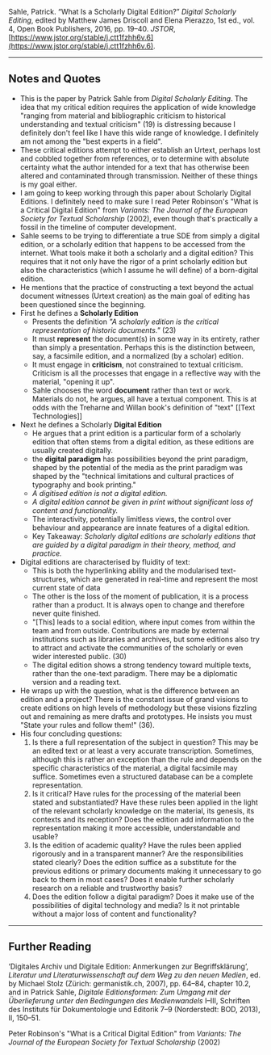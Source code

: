 Sahle, Patrick. “What Is a Scholarly Digital Edition?” _Digital Scholarly Editing_, edited by Matthew James Driscoll and Elena Pierazzo, 1st ed., vol. 4, Open Book Publishers, 2016, pp. 19–40. _JSTOR_, [https://www.jstor.org/stable/j.ctt1fzhh6v.6](https://www.jstor.org/stable/j.ctt1fzhh6v.6).

---
## Notes and Quotes

- This is the paper by Patrick Sahle from _Digital Scholarly Editing_. The idea that my critical edition requires the application of wide knowledge "ranging from material and bibliographic criticism to historical understanding and textual criticism" (19) is distressing because I definitely don't feel like I have this wide range of knowledge. I definitely am not among the "best experts in a field".
- These critical editions attempt to either establish an Urtext, perhaps lost and cobbled together from references, or to determine with absolute certainty what the author intended for a text that has otherwise been altered and contaminated through transmission. Neither of these things is my goal either.
- I am going to keep working through this paper about Scholarly Digital Editions. I definitely need to make sure I read Peter Robinson's "What is a Critical Digital Edition" from _Variants: The Journal of the European Society for Textual Scholarship_ (2002), even though that's practically a fossil in the timeline of computer development.
- Sahle seems to be trying to differentiate a true SDE from simply a digital edition, or a scholarly edition that happens to be accessed from the internet. What tools make it both a scholarly and a digital edition? This requires that it not only have the rigor of a print scholarly edition but also the characteristics (which I assume he will define) of a born-digital edition.
- He mentions that the practice of constructing a text beyond the actual document witnesses (Urtext creation) as the main goal of editing has been questioned since the beginning.
- First he defines a **Scholarly Edition**
	- Presents the definition _"A scholarly edition is the critical representation of historic documents."_ (23)
	- It must **represent** the document(s) in some way in its entirety, rather than simply a presentation. Perhaps this is the distinction between, say, a facsimile edition, and a normalized (by a scholar) edition.
	- It must engage in **criticism**, not constrained to textual criticism. Criticism is all the processes that engage in a reflective way with the material, "opening it up".
	- Sahle chooses the word **document** rather than text or work. Materials do not, he argues, all have a textual component. This is at odds with the Treharne and Willan book's definition of "text" [[Text Technologies]]
- Next he defines a Scholarly **Digital Edition**
	- He argues that a print edition is a particular form of a scholarly edition that often stems from a digital edition, as these editions are usually created digitally.
	- the **digital paradigm** has possibilities beyond the print paradigm, shaped by the potential of the media as the print paradigm was shaped by the "technical limitations and cultural practices of typography and book printing."
	- _A digitised edition is not a digital edition._
	- _A digital edition cannot be given in print without significant loss of content and functionality._
	- The interactivity, potentially limitless views, the control over behaviour and appearance are innate features of a digital edition.
	- Key Takeaway: _Scholarly digital editions are scholarly editions that are guided by a digital paradigm in their theory, method, and practice._
- Digital editions are characterised by fluidity of text:
	- This is both the hyperlinking ability and the modularised text-structures, which are generated in real-time and represent the most current state of data
	- The other is the loss of the moment of publication, it is a process rather than a product. It is always open to change and therefore never quite finished. 
	- "\[This] leads to a social edition, where input comes from within the team and from outside. Contributions are made by external institutions such as libraries and archives, but some editions also try to attract and activate the communities of the scholarly or even wider interested public. (30)
	- The digital edition shows a strong tendency toward multiple texts, rather than the one-text paradigm. There may be a diplomatic version and a reading text. 
- He wraps up with the question, what is the difference between an edition and a project? There is the constant issue of grand visions to create editions on high levels of methodology but these visions fizzling out and remaining as mere drafts and prototypes. He insists you must "State your rules and follow them!" (36). 
- His four concluding questions: 
	1. Is there a full representation of the subject in question? This may be an edited text or at least a very accurate transcription. Sometimes, although this is rather an exception than the rule and depends on the specific characteristics of the material, a digital facsimile may suffice. Sometimes even a structured database can be a complete representation.
	2. Is it critical? Have rules for the processing of the material been stated and substantiated? Have these rules been applied in the light of the relevant scholarly knowledge on the material, its genesis, its contexts and its reception? Does the edition add information to the representation making it more accessible, understandable and usable?  
	3. Is the edition of academic quality? Have the rules been applied rigorously and in a transparent manner? Are the responsibilities stated clearly? Does the edition suffice as a substitute for the previous editions or primary documents making it unnecessary to go back to them in most cases? Does it enable further scholarly research on a reliable and trustworthy basis?  
	4. Does the edition follow a digital paradigm? Does it make use of the possibilities of digital technology and media? Is it not printable without a major loss of content and functionality?

---

## Further Reading

‘Digitales Archiv und Digitale Edition: Anmerkungen zur Begriffsklärung’, _Literatur und Literaturwissenschaft auf dem Weg zu den neuen Medien_, ed. by Michael Stolz (Zürich: germanistik.ch, 2007), pp. 64–84, chapter 10.2, and in Patrick Sahle, _Digitale Editionsformen: Zum Umgang mit der Überlieferung unter den Bedingungen des Medienwandels_ I–III, Schriften des Instituts für Dokumentologie und Editorik 7–9 (Norderstedt: BOD, 2013), II, 150–51.

Peter Robinson's "What is a Critical Digital Edition" from _Variants: The Journal of the European Society for Textual Scholarship_ (2002)
